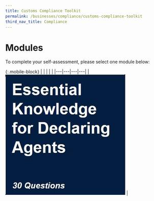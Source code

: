 ```yaml
---
title: Customs Compliance Toolkit
permalink: /businesses/compliance/customs-compliance-toolkit
third_nav_title: Compliance
---
```


# Modules

To complete your self-assessment, please select one module below:

{:.mobile-block}
|  |   |   |   |
|---|---|---|---|
| [![](images/compliance-toolkit/Essential-Knowledge-for-Declaring-Agents.jpg)](/documents/businesses/compliance-toolkit/Essential-Knowledge-for-Declaring-Agents.xlsx) | 
